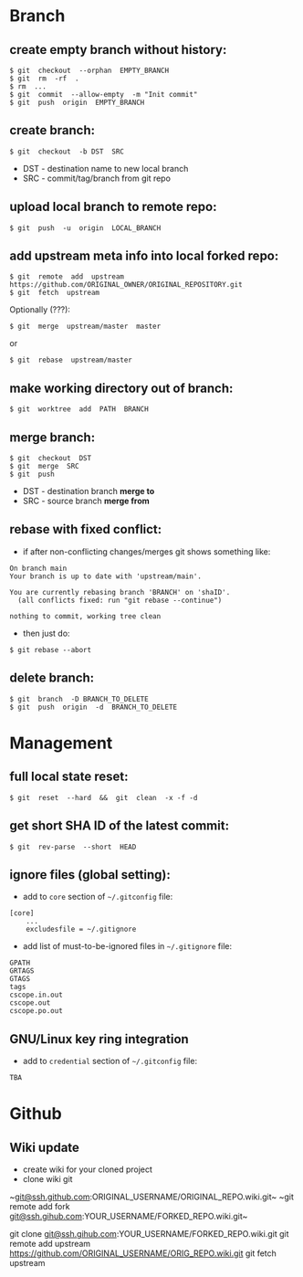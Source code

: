 

# Branch


## create empty branch without history:
```
$ git  checkout  --orphan  EMPTY_BRANCH
$ git  rm  -rf  .
$ rm  ...
$ git  commit  --allow-empty  -m "Init commit"
$ git  push  origin  EMPTY_BRANCH
```


## create branch:
```
$ git  checkout  -b DST  SRC
```
  * DST - destination name to new local branch
  * SRC - commit/tag/branch from git repo


## upload local branch to remote repo:
```
$ git  push  -u  origin  LOCAL_BRANCH
```


## add upstream meta info into local forked repo:
```
$ git  remote  add  upstream  https://github.com/ORIGINAL_OWNER/ORIGINAL_REPOSITORY.git
$ git  fetch  upstream
```

Optionally (???):
```
$ git  merge  upstream/master  master
```
or
```
$ git  rebase  upstream/master
```


## make working directory out of branch:
```
$ git  worktree  add  PATH  BRANCH
```


## merge branch:
```
$ git  checkout  DST
$ git  merge  SRC
$ git  push
```
  * DST - destination branch **merge to**
  * SRC - source branch **merge from**


## rebase with fixed conflict:
  * if after non-conflicting changes/merges git shows something like:
```
On branch main
Your branch is up to date with 'upstream/main'.

You are currently rebasing branch 'BRANCH' on 'shaID'.
  (all conflicts fixed: run "git rebase --continue")

nothing to commit, working tree clean
```
  * then just do:
```
$ git rebase --abort
```


## delete branch:
```
$ git  branch  -D BRANCH_TO_DELETE
$ git  push  origin  -d  BRANCH_TO_DELETE
```




# Management


## full local state reset:
```
$ git  reset  --hard  &&  git  clean  -x -f -d
```


## get short SHA ID of the latest commit:
```
$ git  rev-parse  --short  HEAD
```


## ignore files (global setting):
  * add to `core` section of `~/.gitconfig` file:
```
[core]
	...
	excludesfile = ~/.gitignore
```
  * add list of must-to-be-ignored files in `~/.gitignore` file:
```
GPATH
GRTAGS
GTAGS
tags
cscope.in.out
cscope.out
cscope.po.out
```


## GNU/Linux key ring integration
  * add to `credential` section of `~/.gitconfig` file:
```
TBA
```




# Github


## Wiki update

- create wiki for your cloned project
- clone wiki git

~git@ssh.github.com:ORIGINAL_USERNAME/ORIGINAL_REPO.wiki.git~
~git remote add fork git@ssh.gihub.com:YOUR_USERNAME/FORKED_REPO.wiki.git~

git clone git@ssh.gihub.com:YOUR_USERNAME/FORKED_REPO.wiki.git
git remote add upstream https://github.com/ORIGINAL_USERNAME/ORIG_REPO.wiki.git
git fetch upstream


